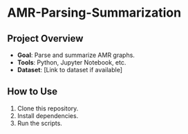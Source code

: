 # AMR-Parsing-Summarization

## Project Overview
- **Goal**: Parse and summarize AMR graphs.
- **Tools**: Python, Jupyter Notebook, etc.
- **Dataset**: [Link to dataset if available]

## How to Use
1. Clone this repository.
2. Install dependencies.
3. Run the scripts.
